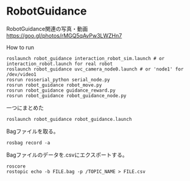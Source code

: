 # RobotGuidance

RobotGuidance関連の写真・動画  
https://goo.gl/photos/rMGQ5qAvPw3LWZHn7

How to run
```
roslaunch robot_guidance interaction_robot_sim.launch # or interaction_robot.launch for real robot
roslaunch robot_guidance uvc_camera_node0.launch # or 'node1' for /dev/video1
rosrun rosserial_python serial_node.py
rosrun robot_guidance robot_move.py
rosrun robot_guidance guidance_reward.py
rosrun robot_guidance robot_guidance_node.py
```

一つにまとめた
```
roslaunch robot_guidance robot_guidance.launch
```

Bagファイルを取る。
```
rosbag record -a
```

Bagファイルのデータを.csvにエクスポートする。
```
roscore
rostopic echo -b FILE.bag -p /TOPIC_NAME > FILE.csv
```


